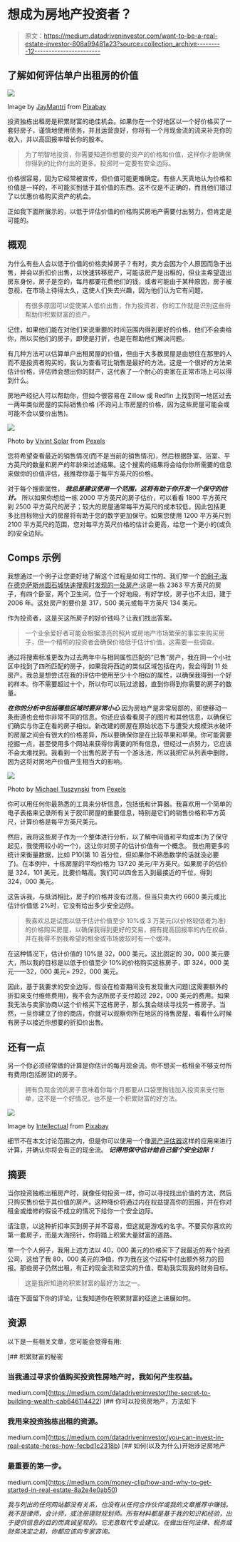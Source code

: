 # 想成为房地产投资者？

> 原文：<https://medium.datadriveninvestor.com/want-to-be-a-real-estate-investor-808a99481a23?source=collection_archive---------12----------------------->

## 了解如何评估单户出租房的价值

![](img/70bf89e63473133d6dd0d6cdf8fd4642.png)

Image by [JayMantri](https://pixabay.com/users/jaymantri-362084/?utm_source=link-attribution&utm_medium=referral&utm_campaign=image&utm_content=405876) from [Pixabay](https://pixabay.com/?utm_source=link-attribution&utm_medium=referral&utm_campaign=image&utm_content=405876)

投资独栋出租房是积累财富的绝佳机会。如果你在一个好地区以一个好价格买了一套好房子，谨慎地使用债务，并且运营良好，你将有一个月现金流的流来补充你的收入，并以高回报率增长你的股本。

> 为了明智地投资，你需要知道你想要的资产的价格和价值，这样你才能确保你得到的比你付出的更多。投资时一定要有安全边际。

价格很容易，因为它经常被宣传，但价值可能更难确定。有些人天真地认为价格和价值是一样的，不可能买到低于其价值的东西。这不仅是不正确的，而且他们错过了以优惠价格购买资产的机会。

正如我下面所展示的，以低于评估价值的价格购买房地产需要付出努力，但肯定是可能的。

## 概观

为什么有些人会以低于价值的价格卖掉房子？有时，卖方会因为个人原因而急于出售，并会以折扣价出售，以快速转移房产，可能该房产是出租的，但业主希望退出房东身份，房子是空的，每月都要花费他们的钱，或者可能由于某种原因，房子被忽视，在市场上待得太久，这使人们失去兴趣，因为他们认为它有问题。

> 有很多原因可以促使某人低价出售，作为投资者，你的工作就是识别这些将帮助你积累财富的资产。

记住，如果他们能在对他们来说重要的时间范围内得到更好的价格，他们不会卖给你，所以买他们的房子，即使是打折，也是在帮助他们解决问题。

有几种方法可以估算单户出租房屋的价值，但由于大多数房屋是由想住在那里的人而不是投资者购买的，我认为查看可比销售是最好的方法。这是一个很好的方法来估计价格，评估师会想出你的财产，这代表了一个耐心的卖家在正常市场上可以得到什么。

房地产经纪人可以帮助你，但如今很容易在 Zillow 或 Redfin 上找到同一地区过去一两年类似房屋的实际销售价格 (不询问上市房屋的价格，因为这些房屋可能会或可能不会以要价出售)。

![](img/ee123ccf3de896c6aa0c2bf0ffd00a29.png)

Photo by [Vivint Solar](https://www.pexels.com/@vivint-solar-1479731?utm_content=attributionCopyText&utm_medium=referral&utm_source=pexels) from [Pexels](https://www.pexels.com/photo/white-2-storey-house-2850472/?utm_content=attributionCopyText&utm_medium=referral&utm_source=pexels)

您将希望查看最近的销售情况(而不是当前的销售情况)，然后根据卧室、浴室、平方英尺的数量和房产的年龄来过滤结果。这个搜索的结果将会给你你所需要的信息来做你的价值评估，我推荐你基于每平方英尺的价格。

对于每个搜索属性， ***我总是建议使用一个范围，这将有助于你开发一个保守的估计。*** 所以如果你想给一栋 2000 平方英尺的房子估价，可以看看 1800 平方英尺到 2500 平方英尺的房子；较大的房屋通常每平方英尺的成本较低，因此包括更多比目标物业大的房屋将有助于您的数字更加保守。如果您使用 1200 平方英尺到 2100 平方英尺的范围，您对每平方英尺价格的估计会更高，给您一个更小的(或负的)安全边际。

## Comps 示例

我想通过一个例子让您更好地了解这个过程是如何工作的。我们举一个[的例子:我在德克萨斯州圆石城快速搜索时发现的一处房产](https://www.redfin.com/TX/Round-Rock/3224-Corrigan-Ln-78665/home/32589237);这是一栋 2363 平方英尺的房子，有四个卧室，两个卫生间，位于一个好地段，有好学校，房子也不太旧，建于 2006 年。这处房产的要价是 317，500 美元或每平方英尺 134 美元。

作为投资者，这是买这所房子的好价钱吗？让我们找出答案。

> 一个业余爱好者可能会根据漂亮的照片或房地产市场繁荣的事实来购买房子，但一个精明的投资者会确保价格低于估计价值，这需要一些调查。

通过将搜索标准更改为过去两年中与相同属性匹配的“已售”房产，我在同一个小社区中找到了四所匹配的房子，如果我将西边的类似区域包括在内，我会得到 11 处房产。我总是想尝试在我的评估中使用至少十个相似的属性，以确保我得到一个好的样本。你不需要超过十个，所以你可以玩过滤器，直到你得到你需要的房子的数量。

***在你的分析中包括哪些区域时要非常小心*** 因为房地产是非常局部的，即使移动一条街道也会给你非常不同的信息。你还应该看看房子的图片和其他信息，以确保它们确实与你正在看的房子相似。新改建的房屋在原始状态下与遭受大规模洪水破坏的房屋之间会有很大的价格差异，所以要确保你是在比较苹果和苹果。你可能需要挖掘一点，甚至使用多个网站来获得你需要的所有信息，但经过一点努力，它应该不会太难找到。我看到一个出售的房子有一个游泳池，所以我把它从列表中删除，因为这将对房地产价值产生相当大的影响。

![](img/7cc57fe9a811d55ea99e83bd6f94a98b.png)

Photo by [Michael Tuszynski](https://www.pexels.com/@michael-tuszynski-1134777?utm_content=attributionCopyText&utm_medium=referral&utm_source=pexels) from [Pexels](https://www.pexels.com/photo/top-view-photography-of-city-2157401/?utm_content=attributionCopyText&utm_medium=referral&utm_source=pexels)

你可以用任何你最熟悉的工具来分析信息，包括纸和计算器。我喜欢用一个简单的电子表格来记录所有关于胶印房屋的重要信息，特别是它们的销售价格和平方英尺，计算价格是每平方英尺美元。

然后，我将这些房子作为一个整体进行分析，以了解中间值和平均成本(为了保守起见，我使用较小的一个)，这让你对房子的估计价值有一个概念。 我也用更多的统计来衡量数据，比如 P10(第 10 百分位，但如果你不熟悉数学的话就没必要了)。在本例中，十栋房屋的平均价格为 137.20 美元/平方英尺。如果房子的估价是 324，101 美元，比要价略高。我们可以四舍五入到最接近的千位，得到 324，000 美元。

这告诉我，与抵消相比，房子的价格并没有过高，但当只卖大约 6600 美元或比估计价值低 2%时，它没有给出多少安全边际。

> 我喜欢总是试图以低于估计价值至少 10%或 3 万美元(以价格较低者为准)的价格购买房屋，以确保我得到更好的交易，拥有提高回报率的内在权益，并在我得不到我希望的租金或市场疲软时有一个缓冲。

在这种情况下，估计价值的 10%是 32，000 美元，这比固定的 30，000 美元要大，所以我的目标是以低于价值至少 10%的价格购买这栋房子，即 324，000 美元——32，000 美元= 292，000 美元。

因此，基于我要求的安全边际，假设在检查期间没有发现重大问题(这需要额外的折扣来支付维修费用)，我不会为这所房子支付超过 292，000 美元的费用。如果我无法与卖家协商以这个价格买下这栋房子，那么我会继续寻找另一栋房子。当然，一旦你建立了你的商店，你就可以观察你所在地区的待售房屋，看看什么时候有房子以接近你想要的折扣价出售。

## 还有一点

另一个你必须经常做的计算是你估计的每月现金流。你不想买一栋租金不够支付所有费用(包括房贷)的房子。

> 拥有负现金流的房子意味着你每个月都要从口袋里掏钱加入投资来支付账单，这不是一个好情况，也不是一个积累财富的好方法。

![](img/807269cc3d38037327bbf5c9d467630a.png)

Image by [Intellectual](https://pixabay.com/users/intellectual-4717896/?utm_source=link-attribution&utm_medium=referral&utm_campaign=image&utm_content=2113914) from [Pixabay](https://pixabay.com/?utm_source=link-attribution&utm_medium=referral&utm_campaign=image&utm_content=2113914)

细节不在本文讨论范围之内，但是你可以使用一个像[房产评估器](https://realestatetools.com/property-evaluator/)这样的应用来进行计算，并确认你将会有正的现金流。 ***记得用保守估计给自己留个安全边际！***

## 摘要

当你投资独栋出租房产时，就像任何投资一样，你可以寻找找出价值的方法，然后只购买售价低于其价值的房产。这种降价将通过内在权益提高你的回报，并在你对租金或维修的假设不成立的情况下给你一个安全边际。

请注意，以这种折扣率买到房子并不容易，但这就是游戏的名字。不要买你喜欢的第一套房子，而是大海捞针，你将踏上积累大量财富的道路。

举一个个人例子，我用上述方法以 40，000 美元的价格买下了我最近的两个投资公司，这给了我 80，000 美元的净值，作为我在这个过程中付出额外努力的回报。那些房子仍然出租，有正的现金流和坚实的升值，帮助我实现我的财务目标。

> 这是我所知道的积累财富的最好方法之一。

请在下面留下你的评论，让我知道你在积累财富的征途上进展如何。

## 资源

以下是一些相关文章，您可能会觉得有用:

[](https://medium.com/datadriveninvestor/the-secret-to-building-wealth-cab646114422) [## 积累财富的秘密

### 当我通过寻求价值购买投资性房地产时，我如何产生权益。

medium.com](https://medium.com/datadriveninvestor/the-secret-to-building-wealth-cab646114422) [](https://medium.com/datadriveninvestor/you-can-invest-in-real-estate-heres-how-fecbd1c2318b) [## 你可以投资房地产，方法如下

### 我用来投资独栋出租的资源。

medium.com](https://medium.com/datadriveninvestor/you-can-invest-in-real-estate-heres-how-fecbd1c2318b) [](https://medium.com/money-clip/how-and-why-to-get-started-in-real-estate-8a2e4e0ab50) [## 如何(以及为什么)开始涉足房地产

### 最重要的第一步。

medium.com](https://medium.com/money-clip/how-and-why-to-get-started-in-real-estate-8a2e4e0ab50) 

*我与列出的任何网站都没有关系，也没有从任何合作伙伴或我的文章推荐中赚钱。我不是律师，会计师，或注册理财规划师。所有材料都是基于我的知识和经验，出于提供信息的目的而真诚呈现的。它无意取代专业建议。在做出任何法律、税务或财务决定之前，你都应该向专家咨询。*
